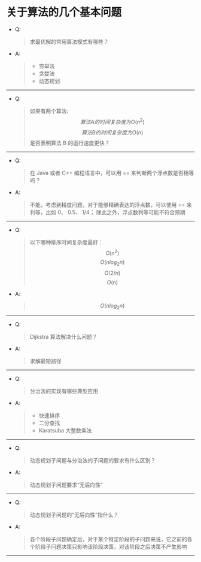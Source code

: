 # 关于算法的几个基本问题

* Q:
    > 求最优解的常用算法模式有哪些？
* A:
    >    * 穷举法
    >    * 贪婪法
    >    * 动态规划
----

* Q: 
    > 如果有两个算法:
    > $$ 算法 A 的时间复杂度为 O(n^2) $$
    > $$ 算法 B 的时间复杂度为 O(n) $$
    > 是否表明算法 B 的运行速度更快？
----

* Q:
  > 在 Java 或者 C++ 编程语言中，可以用 == 来判断两个浮点数是否相等吗？
* A:
  > 不能，考虑到精度问题，对于能够精确表达的浮点数，可以使用 == 来判等，比如 0、 0.5、 1/4；
  > 除此之外，浮点数判等可能不符合预期
----

* Q:
  > 以下哪种排序时间复杂度最好：
  > $$ O(n^2) $$
  > $$ O(nlog_2 n) $$
  > $$ O(2/n) $$
  > $$ O(n) $$
* A:
  > $$ O(nlog_2 n) $$
----

* Q:
  > Dijkstra 算法解决什么问题？
* A:
  > 求解最短路径
----

* Q:
  > 分治法的实现有哪些典型应用
* A:
  > * 快速排序
  > * 二分查找
  > * Karatsuba 大整数乘法
----

* Q:
  > 动态规划子问题与分治法的子问题的要求有什么区别？
* A:
  > 动态规划子问题要求“无后向性”
----

* Q:
  > 动态规划子问题的“无后向性”指什么？
* A:
  > 各个阶段子问题确定后，对于某个特定阶段的子问题来说，它之前的各个阶段子问题决策只影响该阶段决策，对该阶段之后决策不产生影响
----
